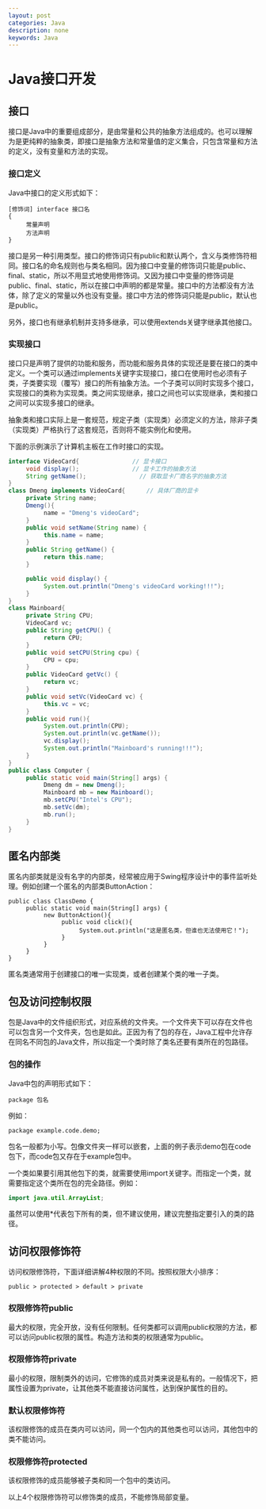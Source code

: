 ```yaml
---
layout: post
categories: Java
description: none
keywords: Java
---
```

# Java接口开发

## 接口
接口是Java中的重要组成部分，是由常量和公共的抽象方法组成的。也可以理解为是更纯粹的抽象类，即接口是抽象方法和常量值的定义集合，只包含常量和方法的定义，没有变量和方法的实现。

### 接口定义
Java中接口的定义形式如下：
```
[修饰词] interface 接口名
{
     常量声明
     方法声明
}

```
接口是另一种引用类型。接口的修饰词只有public和默认两个，含义与类修饰符相同。接口名的命名规则也与类名相同。因为接口中变量的修饰词只能是public、final、static，所以不用显式地使用修饰词。又因为接口中变量的修饰词是public、final、static，所以在接口中声明的都是常量。接口中的方法都没有方法体，除了定义的常量以外也没有变量。接口中方法的修饰词只能是public，默认也是public。

另外，接口也有继承机制并支持多继承，可以使用extends关键字继承其他接口。

### 实现接口
接口只是声明了提供的功能和服务，而功能和服务具体的实现还是要在接口的类中定义。一个类可以通过implements关键字实现接口，接口在使用时也必须有子类，子类要实现（覆写）接口的所有抽象方法。一个子类可以同时实现多个接口，实现接口的类称为实现类。类之间实现继承，接口之间也可以实现继承，类和接口之间可以实现多接口的继承。

抽象类和接口实际上是一套规范，规定子类（实现类）必须定义的方法，除非子类（实现类）严格执行了这套规范，否则将不能实例化和使用。

下面的示例演示了计算机主板在工作时接口的实现。
```java
interface VideoCard{               // 显卡接口
     void display();               // 显卡工作的抽象方法
     String getName();               // 获取显卡厂商名字的抽象方法
}
class Dmeng implements VideoCard{      // 具体厂商的显卡
     private String name;
     Dmeng(){
          name = "Dmeng's videoCard";
     }
     public void setName(String name) {
          this.name = name;
     }
     public String getName() {
          return this.name;
     }

     public void display() {
          System.out.println("Dmeng's videoCard working!!!");
     }
}
class Mainboard{
     private String CPU;
     VideoCard vc;
     public String getCPU() {
          return CPU;
     }
     public void setCPU(String cpu) {
          CPU = cpu;
     }
     public VideoCard getVc() {
          return vc;
     }
     public void setVc(VideoCard vc) {
          this.vc = vc;
     }
     public void run(){
          System.out.println(CPU);
          System.out.println(vc.getName());
          vc.display();
          System.out.println("Mainboard's running!!!");
     }
}
public class Computer {
     public static void main(String[] args) {
          Dmeng dm = new Dmeng();
          Mainboard mb = new Mainboard();
          mb.setCPU("Intel's CPU");
          mb.setVc(dm);
          mb.run();
     }
}
```

## 匿名内部类
匿名内部类就是没有名字的内部类，经常被应用于Swing程序设计中的事件监听处理。例如创建一个匿名的内部类ButtonAction：
```
public class ClassDemo {
     public static void main(String[] args) {
          new ButtonAction(){
               public void click(){
                    System.out.println("这是匿名类，但谁也无法使用它！");
               }
          }
     }
}

```
匿名类通常用于创建接口的唯一实现类，或者创建某个类的唯一子类。

## 包及访问控制权限
包是Java中的文件组织形式，对应系统的文件夹。一个文件夹下可以存在文件也可以包含另一个文件夹，包也是如此。正因为有了包的存在，Java工程中允许存在同名不同包的Java文件，所以指定一个类时除了类名还要有类所在的包路径。

### 包的操作
Java中包的声明形式如下：
```
package 包名
```
例如：
```
package example.code.demo;
```
包名一般都为小写。包像文件夹一样可以嵌套，上面的例子表示demo包在code包下，而code包又存在于example包中。

一个类如果要引用其他包下的类，就需要使用import关键字。而指定一个类，就需要指定这个类所在包的完全路径。例如：
```java
import java.util.ArrayList;
```
虽然可以使用*代表包下所有的类，但不建议使用，建议完整指定要引入的类的路径。

## 访问权限修饰符
访问权限修饰符，下面详细讲解4种权限的不同。按照权限大小排序：
```
public > protected > default > private
```
### 权限修饰符public
最大的权限，完全开放，没有任何限制。任何类都可以调用public权限的方法，都可以访问public权限的属性。构造方法和类的权限通常为public。

### 权限修饰符private
最小的权限，限制类外的访问，它修饰的成员对类来说是私有的。一般情况下，把属性设置为private，让其他类不能直接访问属性，达到保护属性的目的。

### 默认权限修饰符
该权限修饰的成员在类内可以访问，同一个包内的其他类也可以访问，其他包中的类不能访问。

### 权限修饰符protected
该权限修饰的成员能够被子类和同一个包中的类访问。

以上4个权限修饰符可以修饰类的成员，不能修饰局部变量。







